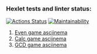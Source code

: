 ### Hexlet tests and linter status:
[![Actions Status](https://github.com/panay/java-project-61/actions/workflows/hexlet-check.yml/badge.svg)](https://github.com/panay/java-project-61/actions) [![Maintainability](https://api.codeclimate.com/v1/badges/2328c49d9c59fca3dc09/maintainability)](https://codeclimate.com/github/panay/java-project-61/maintainability)

1. [Even game asciinema](https://asciinema.org/a/TT1q86cOVJAL9xh6ZEevVvru7)
2. [Calc game asciinema](https://asciinema.org/a/jomaYTFFYmlZWHQ33vELrtlkU)
3. [GCD game asciinema](https://asciinema.org/a/fx0BT3dXtoRXs2MleXwZuCcC0)